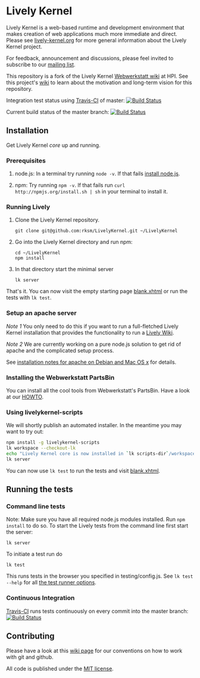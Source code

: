 # Lively Kernel

Lively Kernel is a web-based runtime and development environment that makes creation of web applications much more immediate and direct. Please see [lively-kernel.org](http://lively-kernel.org/) for more general information about the Lively Kernel project.

For feedback, announcement and discussions, please feel invited to subscribe to our [mailing list](http://lively-kernel.org/list/index.html).

This repository is a fork of the Lively Kernel [Webwerkstatt wiki](http://www.lively-kernel.org/repository/webwerkstatt/) at HPI. See this project's [wiki](https://github.com/rksm/LivelyKernel/wiki/Repository-Purpose) to learn about the motivation and long-term vision for this repository.

Integration test status using [Travis-CI](http://www.travis-ci.org) of master: [![Build Status](https://secure.travis-ci.org/rksm/LivelyKernel.png)](http://travis-ci.org/rksm/LivelyKernel)

Current build status of the master branch: [![Build Status](https://secure.travis-ci.org/rksm/LivelyKernel.png?branch=master)](http://travis-ci.org/rksm/LivelyKernel)

## Installation

Get Lively Kernel *core* up and running.

### Prerequisites

1. node.js: In a terminal try running `node -v`. If that fails [install node.js](http://nodejs.org/#download).

2. npm: Try running `npm -v`. If that fails run `curl http://npmjs.org/install.sh | sh` in your terminal to install it.

### Running Lively

1. Clone the Lively Kernel repository.

    ```
    git clone git@github.com:rksm/LivelyKernel.git ~/LivelyKernel
    ```

2. Go into the Lively Kernel directory and run npm:

    ```
    cd ~/LivelyKernel
    npm install
    ```

3. In that directory start the minimal server

    ```
    lk server
    ```


That's it. You can now visit the empty starting page [blank.xhtml](http://localhost:9001/blank.xhtml) or run the tests with `lk test`.


### Setup an apache server

*Note 1* You only need to do this if you want to run a full-fletched Lively Kernel installation that provides the functionality to run a [Lively Wiki](http://www.hpi.uni-potsdam.de/hirschfeld/projects/livelywiki/index.html).

*Note 2* We are currently working on a pure node.js solution to get rid of apache and the complicated setup process.

See [installation notes for apache on Debian and Mac OS x](https://github.com/rksm/LivelyKernel/wiki/Lively-kernel-installation-on-debian-and-mac-os-x) for details.


### Installing the Webwerkstatt PartsBin

You can install all the cool tools from Webwerkstatt's PartsBin. Have a look at our [HOWTO](https://github.com/rksm/LivelyKernel/wiki/How-to-make-PartsBin-work).


### Using livelykernel-scripts

We will shortly publish an automated installer. In the meantime you may want to try out:

```sh
npm install -g livelykernel-scripts
lk workspace --checkout-lk
echo "Lively Kernel core is now installed in `lk scripts-dir`/workspace/lk/"
lk server
```

You can now use `lk test` to run the tests and visit [blank.xhtml](http://localhost:9001/blank.xhtml).

## Running the tests

### Command line tests

Note: Make sure you have all required node.js modules installed. Run `npm install` to do so.
To start the Lively tests from the command line first start the server:

    lk server

To initiate a test run do

    lk test

This runs tests in the browser you specified in testing/config.js. See `lk test --help` for all [the test runner options](https://github.com/rksm/LivelyKernel/wiki/Lk-script-test).


### Continuous Integration

[Travis-CI](http://www.travis-ci.org) runs tests continuously on every commit into the master branch:
[![Build Status](https://secure.travis-ci.org/rksm/LivelyKernel.png?branch=master)](http://travis-ci.org/rksm/LivelyKernel)


## Contributing

Please have a look at this [wiki page](https://github.com/rksm/LivelyKernel/wiki/Git-Github-Hints) for our conventions on how to work with git and github.

All code is published under the [MIT license](https://github.com/rksm/LivelyKernel/blob/master/LICENSE).
